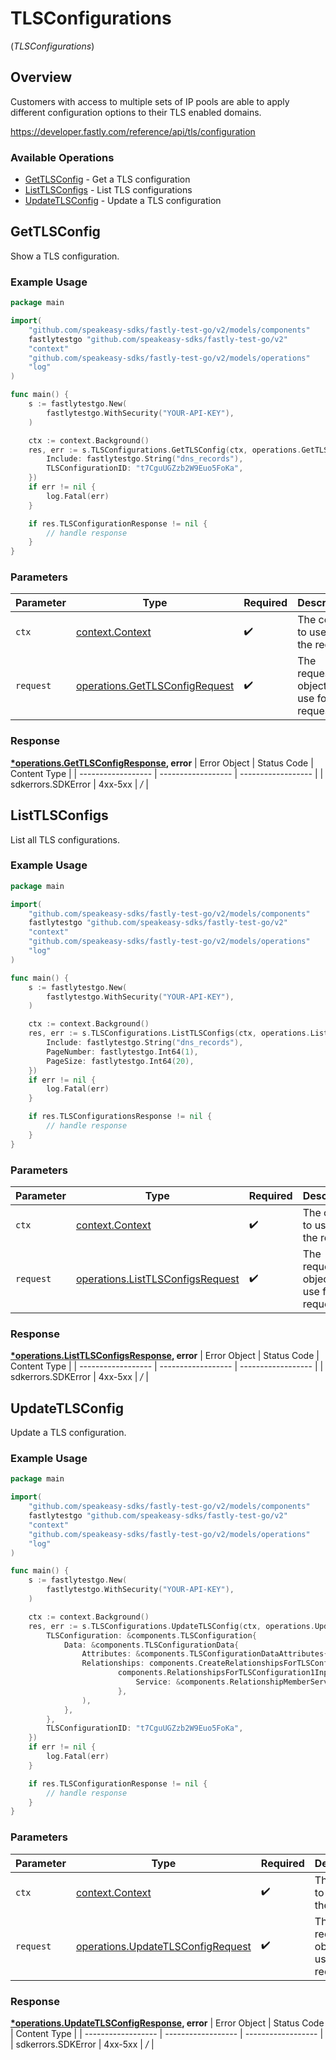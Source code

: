 # TLSConfigurations
(*TLSConfigurations*)

## Overview

Customers with access to multiple sets of IP pools are able to apply different configuration options to their TLS enabled domains.

<https://developer.fastly.com/reference/api/tls/configuration>
### Available Operations

* [GetTLSConfig](#gettlsconfig) - Get a TLS configuration
* [ListTLSConfigs](#listtlsconfigs) - List TLS configurations
* [UpdateTLSConfig](#updatetlsconfig) - Update a TLS configuration

## GetTLSConfig

Show a TLS configuration.

### Example Usage

```go
package main

import(
	"github.com/speakeasy-sdks/fastly-test-go/v2/models/components"
	fastlytestgo "github.com/speakeasy-sdks/fastly-test-go/v2"
	"context"
	"github.com/speakeasy-sdks/fastly-test-go/v2/models/operations"
	"log"
)

func main() {
    s := fastlytestgo.New(
        fastlytestgo.WithSecurity("YOUR-API-KEY"),
    )

    ctx := context.Background()
    res, err := s.TLSConfigurations.GetTLSConfig(ctx, operations.GetTLSConfigRequest{
        Include: fastlytestgo.String("dns_records"),
        TLSConfigurationID: "t7CguUGZzb2W9Euo5FoKa",
    })
    if err != nil {
        log.Fatal(err)
    }

    if res.TLSConfigurationResponse != nil {
        // handle response
    }
}
```

### Parameters

| Parameter                                                                        | Type                                                                             | Required                                                                         | Description                                                                      |
| -------------------------------------------------------------------------------- | -------------------------------------------------------------------------------- | -------------------------------------------------------------------------------- | -------------------------------------------------------------------------------- |
| `ctx`                                                                            | [context.Context](https://pkg.go.dev/context#Context)                            | :heavy_check_mark:                                                               | The context to use for the request.                                              |
| `request`                                                                        | [operations.GetTLSConfigRequest](../../models/operations/gettlsconfigrequest.md) | :heavy_check_mark:                                                               | The request object to use for the request.                                       |


### Response

**[*operations.GetTLSConfigResponse](../../models/operations/gettlsconfigresponse.md), error**
| Error Object       | Status Code        | Content Type       |
| ------------------ | ------------------ | ------------------ |
| sdkerrors.SDKError | 4xx-5xx            | */*                |

## ListTLSConfigs

List all TLS configurations.

### Example Usage

```go
package main

import(
	"github.com/speakeasy-sdks/fastly-test-go/v2/models/components"
	fastlytestgo "github.com/speakeasy-sdks/fastly-test-go/v2"
	"context"
	"github.com/speakeasy-sdks/fastly-test-go/v2/models/operations"
	"log"
)

func main() {
    s := fastlytestgo.New(
        fastlytestgo.WithSecurity("YOUR-API-KEY"),
    )

    ctx := context.Background()
    res, err := s.TLSConfigurations.ListTLSConfigs(ctx, operations.ListTLSConfigsRequest{
        Include: fastlytestgo.String("dns_records"),
        PageNumber: fastlytestgo.Int64(1),
        PageSize: fastlytestgo.Int64(20),
    })
    if err != nil {
        log.Fatal(err)
    }

    if res.TLSConfigurationsResponse != nil {
        // handle response
    }
}
```

### Parameters

| Parameter                                                                            | Type                                                                                 | Required                                                                             | Description                                                                          |
| ------------------------------------------------------------------------------------ | ------------------------------------------------------------------------------------ | ------------------------------------------------------------------------------------ | ------------------------------------------------------------------------------------ |
| `ctx`                                                                                | [context.Context](https://pkg.go.dev/context#Context)                                | :heavy_check_mark:                                                                   | The context to use for the request.                                                  |
| `request`                                                                            | [operations.ListTLSConfigsRequest](../../models/operations/listtlsconfigsrequest.md) | :heavy_check_mark:                                                                   | The request object to use for the request.                                           |


### Response

**[*operations.ListTLSConfigsResponse](../../models/operations/listtlsconfigsresponse.md), error**
| Error Object       | Status Code        | Content Type       |
| ------------------ | ------------------ | ------------------ |
| sdkerrors.SDKError | 4xx-5xx            | */*                |

## UpdateTLSConfig

Update a TLS configuration.

### Example Usage

```go
package main

import(
	"github.com/speakeasy-sdks/fastly-test-go/v2/models/components"
	fastlytestgo "github.com/speakeasy-sdks/fastly-test-go/v2"
	"context"
	"github.com/speakeasy-sdks/fastly-test-go/v2/models/operations"
	"log"
)

func main() {
    s := fastlytestgo.New(
        fastlytestgo.WithSecurity("YOUR-API-KEY"),
    )

    ctx := context.Background()
    res, err := s.TLSConfigurations.UpdateTLSConfig(ctx, operations.UpdateTLSConfigRequest{
        TLSConfiguration: &components.TLSConfiguration{
            Data: &components.TLSConfigurationData{
                Attributes: &components.TLSConfigurationDataAttributes{},
                Relationships: components.CreateRelationshipsForTLSConfigurationInputRelationshipsForTLSConfiguration1Input(
                        components.RelationshipsForTLSConfiguration1Input{
                            Service: &components.RelationshipMemberServiceInput{},
                        },
                ),
            },
        },
        TLSConfigurationID: "t7CguUGZzb2W9Euo5FoKa",
    })
    if err != nil {
        log.Fatal(err)
    }

    if res.TLSConfigurationResponse != nil {
        // handle response
    }
}
```

### Parameters

| Parameter                                                                              | Type                                                                                   | Required                                                                               | Description                                                                            |
| -------------------------------------------------------------------------------------- | -------------------------------------------------------------------------------------- | -------------------------------------------------------------------------------------- | -------------------------------------------------------------------------------------- |
| `ctx`                                                                                  | [context.Context](https://pkg.go.dev/context#Context)                                  | :heavy_check_mark:                                                                     | The context to use for the request.                                                    |
| `request`                                                                              | [operations.UpdateTLSConfigRequest](../../models/operations/updatetlsconfigrequest.md) | :heavy_check_mark:                                                                     | The request object to use for the request.                                             |


### Response

**[*operations.UpdateTLSConfigResponse](../../models/operations/updatetlsconfigresponse.md), error**
| Error Object       | Status Code        | Content Type       |
| ------------------ | ------------------ | ------------------ |
| sdkerrors.SDKError | 4xx-5xx            | */*                |
